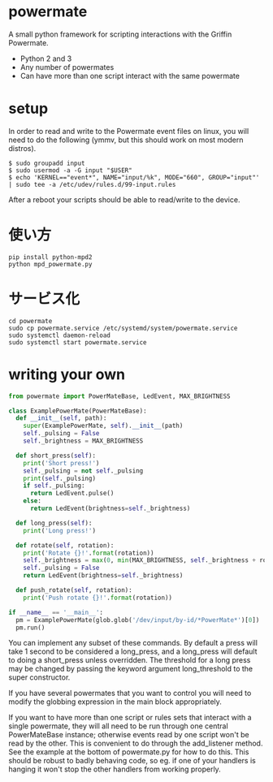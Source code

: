 powermate
=========

A small python framework for scripting interactions with the Griffin Powermate.
- Python 2 and 3
- Any number of powermates
- Can have more than one script interact with the same powermate

setup
=====

In order to read and write to the Powermate event files on linux, you will need
to do the following (ymmv, but this should work on most modern distros).

```shellsession
$ sudo groupadd input
$ sudo usermod -a -G input "$USER"
$ echo 'KERNEL=="event*", NAME="input/%k", MODE="660", GROUP="input"' | sudo tee -a /etc/udev/rules.d/99-input.rules
```

After a reboot your scripts should be able to read/write to the device.

使い方
=====
```
pip install python-mpd2
python mpd_powermate.py
```

サービス化
========
```
cd powermate
sudo cp powermate.service /etc/systemd/system/powermate.service
sudo systemctl daemon-reload
sudo systemctl start powermate.service
```

writing your own
================

```python
from powermate import PowerMateBase, LedEvent, MAX_BRIGHTNESS

class ExamplePowerMate(PowerMateBase):
  def __init__(self, path):
    super(ExamplePowerMate, self).__init__(path)
    self._pulsing = False
    self._brightness = MAX_BRIGHTNESS

  def short_press(self):
    print('Short press!')
    self._pulsing = not self._pulsing
    print(self._pulsing)
    if self._pulsing:
      return LedEvent.pulse()
    else:
      return LedEvent(brightness=self._brightness)

  def long_press(self):
    print('Long press!')

  def rotate(self, rotation):
    print('Rotate {}!'.format(rotation))
    self._brightness = max(0, min(MAX_BRIGHTNESS, self._brightness + rotation))
    self._pulsing = False
    return LedEvent(brightness=self._brightness)

  def push_rotate(self, rotation):
    print('Push rotate {}!'.format(rotation))

if __name__ == '__main__':
  pm = ExamplePowerMate(glob.glob('/dev/input/by-id/*PowerMate*')[0])
  pm.run()
```

You can implement any subset of these commands. By default a press will take
1 second to be considered a long\_press, and a long\_press will default to
doing a short\_press unless overridden. The threshold for a long press may
be changed by passing the keyword argument long\_threshold to the super
constructor.

If you have several powermates that you want to control you will need to modify
the globbing expression in the main block appropriately.

If you want to have more than one script or rules sets that interact with a
single powermate, they will all need to be run through one central
PowerMateBase instance; otherwise events read by one script won't be read by
the other. This is convenient to do through the add\_listener method.
See the example at the bottom of powermate.py for how to do this. This should
be robust to badly behaving code, so eg. if one of your handlers is hanging it
won't stop the other handlers from working properly.
